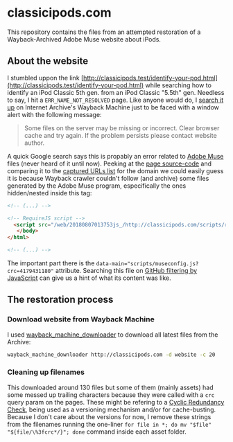 # classicipods.com

This repository contains the files from an attempted restoration of a Wayback-Archived Adobe Muse website about iPods.

## About the website

I stumbled uppon the link [http://classicipods.test/identify-your-pod.html](http://classicipods.test/identify-your-pod.html) while searching how to identify an iPod Classic 5th gen. from an iPod Classic "5.5th" gen. Needless to say, I hit a `ERR_NAME_NOT_RESOLVED` page. Like anyone would do, I [search it up](https://web.archive.org/web/20180807013753/http://classicipods.com/) on Internet Archive's Wayback Machine just to be faced with a window alert with the following message:

> Some files on the server may be missing or incorrect. Clear browser cache and try again. If the problem persists please contact website author.

A quick Google search says this is propably an error related to [Adobe Muse](https://helpx.adobe.com/muse/user-guide.html) files (never heard of it until now). Peeking at the [page source-code](view-source:https://web.archive.org/web/20180807013753/http://classicipods.com/) and comparing it to the [captured URLs list](https://web.archive.org/web/*/http://classicipods.com/*) for the domain we could easily guess it is because Wayback crawler couldn't follow (and archive) some files generated by the Adobe Muse program, especifically the ones hidden/nested inside this tag:

```html
<!-- (...) -->

<!-- RequireJS script -->
  <script src="/web/20180807013753js_/http://classicipods.com/scripts/require.js?crc=4159430777" type="text/javascript" async data-main="scripts/museconfig.js?crc=4179431180" onload="if (requirejs) requirejs.onError = function(requireType, requireModule) { if (requireType &amp;&amp; requireType.toString &amp;&amp; requireType.toString().indexOf &amp;&amp; 0 <= requireType.toString().indexOf('#scripterror')) window.Muse.assets.check(); }" onerror="window.Muse.assets.check();"></script>
   </body>
</html>

<!-- (...) -->
```

The important part there is the `data-main="scripts/museconfig.js?crc=4179431180"` attribute. Searching this file on [GitHub filtering by JavaScript](https://github.com/search?l=JavaScript&q=museconfig.js&type=Code) can give us a hint of what its content was like.

## The restoration process

### Download website from Wayback Machine

I used [wayback_machine_downloader](https://github.com/hartator/wayback-machine-downloader) to download all latest files from the Archive:

```bash
wayback_machine_downloader http://classicipods.com -d website -c 20
```

### Cleaning up filenames

This downloaded around 130 files but some of them (mainly assets) had some messed up trailing characters because they were called with a `crc` query param on the pages. These might be refering to a [Cyclic Redundancy Check](https://csrc.nist.gov/glossary/term/cyclic_redundancy_check), being used as a versioning mechanism and/or for cache-busting. Because I don't care about the versions for now, I remove these strings from the filenames running the one-liner `for file in *; do mv "$file" "${file/\%3fcrc*/}"; done` command inside each asset folder.

